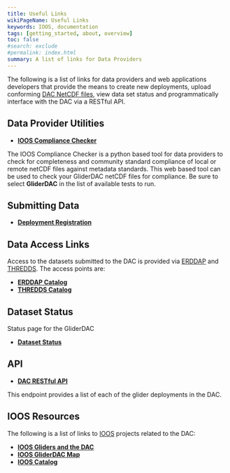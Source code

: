 ```yaml
---
title: Useful Links
wikiPageName: Useful Links
keywords: IOOS, documentation
tags: [getting_started, about, overview]
toc: false
#search: exclude
#permalink: index.html
summary: A list of links for Data Providers
---
```


The following is a list of links for data providers and web applications developers that provide the means to create new deployments, upload conforming [DAC NetCDF files](ngdac-netcdf-file-format-version-2.html), view data set status and programmatically interface with the DAC via a RESTful API.

## Data Provider Utilities

 - [**IOOS Compliance Checker**](https://compliance.ioos.us/index.html)

  The IOOS Compliance Checker is a python based tool for data providers to check for completeness and community standard compliance of local or remote netCDF files against metadata standards. This web based tool can be used to check your GliderDAC netCDF files for compliance. Be sure to select **GliderDAC** in the list of available tests to run.

 
## Submitting Data

 - [**Deployment Registration**](https://gliders.ioos.us/providers)

## Data Access Links

Access to the datasets submitted to the DAC is provided via [ERDDAP](https://coastwatch.pfeg.noaa.gov/erddap/information.html) and [THREDDS](https://www.unidata.ucar.edu/software/tds/).  The access points are:

 - [**ERDDAP Catalog**](https://gliders.ioos.us/erddap/tabledap/index.html)
 - [**THREDDS Catalog**](https://gliders.ioos.us/thredds/catalog.html)


## Dataset Status

Status page for the GliderDAC
 - [**Dataset Status**](https://marine.rutgers.edu/cool/data/gliders/dac/status/)


## API

 - [**DAC RESTful API**](https://gliders.ioos.us/providers/api/deployment)

This endpoint provides a list of each of the glider deployments in the DAC.


## IOOS Resources

The following is a list of links to [IOOS](https://ioos.us) projects related to the DAC:

 - [**IOOS Gliders and the DAC**](https://gliders.ioos.us/data)
 - [**IOOS GliderDAC Map**](https://gliders.ioos.us/map)
 - [**IOOS Catalog**](https://data.ioos.us/)